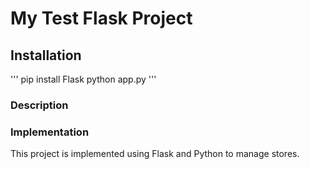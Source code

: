 # My Test Flask Project

## Installation
'''
pip install Flask
python app.py
'''

### Description

### Implementation
This project is implemented using Flask and Python to manage stores.

